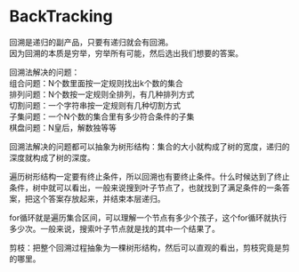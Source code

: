 # BackTracking

回溯是递归的副产品，只要有递归就会有回溯。</br>
因为回溯的本质是穷举，穷举所有可能，然后选出我们想要的答案。</br>

回溯法解决的问题：</br>
组合问题：N个数里面按一定规则找出k个数的集合</br>
排列问题：N个数按一定规则全排列，有几种排列方式</br>
切割问题：一个字符串按一定规则有几种切割方式</br>
子集问题：一个N个数的集合里有多少符合条件的子集</br>
棋盘问题：N皇后，解数独等等

回溯法解决的问题都可以抽象为树形结构：集合的大小就构成了树的宽度，递归的深度就构成了树的深度。

遍历树形结构一定要有终止条件，所以回溯也有要终止条件。什么时候达到了终止条件，树中就可以看出，一般来说搜到叶子节点了，也就找到了满足条件的一条答案，把这个答案存放起来，并结束本层递归。

for循环就是遍历集合区间，可以理解一个节点有多少个孩子，这个for循环就执行多少次。一般来说，搜索叶子节点就是找的其中一个结果了。

剪枝：把整个回溯过程抽象为一棵树形结构，然后可以直观的看出，剪枝究竟是剪的哪里。
